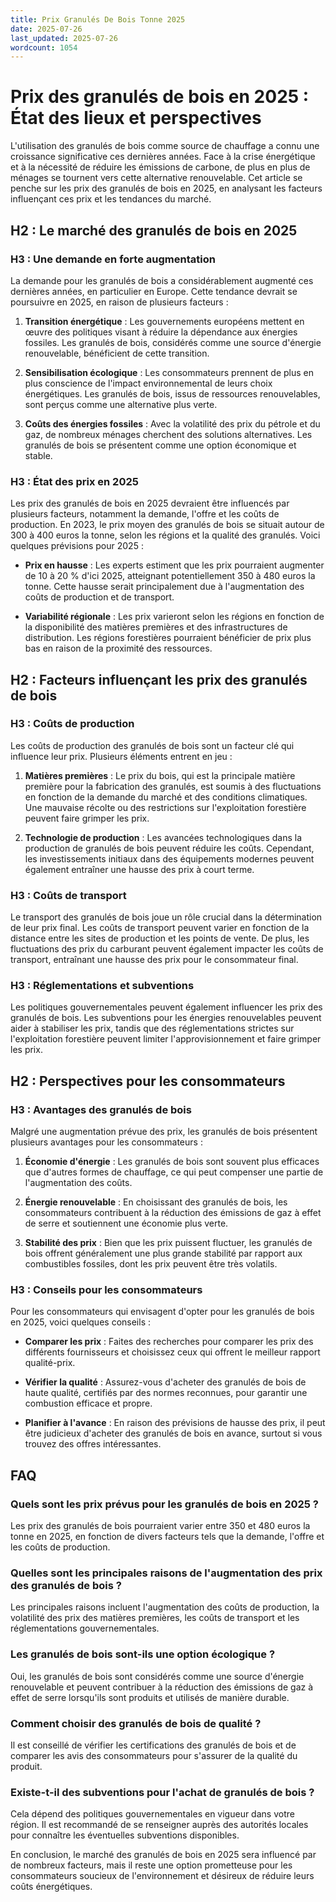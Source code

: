 ```yaml
---
title: Prix Granulés De Bois Tonne 2025
date: 2025-07-26
last_updated: 2025-07-26
wordcount: 1054
---
```


# Prix des granulés de bois en 2025 : État des lieux et perspectives

L'utilisation des granulés de bois comme source de chauffage a connu une croissance significative ces dernières années. Face à la crise énergétique et à la nécessité de réduire les émissions de carbone, de plus en plus de ménages se tournent vers cette alternative renouvelable. Cet article se penche sur les prix des granulés de bois en 2025, en analysant les facteurs influençant ces prix et les tendances du marché.

## H2 : Le marché des granulés de bois en 2025

### H3 : Une demande en forte augmentation

La demande pour les granulés de bois a considérablement augmenté ces dernières années, en particulier en Europe. Cette tendance devrait se poursuivre en 2025, en raison de plusieurs facteurs :

1. **Transition énergétique** : Les gouvernements européens mettent en œuvre des politiques visant à réduire la dépendance aux énergies fossiles. Les granulés de bois, considérés comme une source d'énergie renouvelable, bénéficient de cette transition.
   
2. **Sensibilisation écologique** : Les consommateurs prennent de plus en plus conscience de l'impact environnemental de leurs choix énergétiques. Les granulés de bois, issus de ressources renouvelables, sont perçus comme une alternative plus verte.

3. **Coûts des énergies fossiles** : Avec la volatilité des prix du pétrole et du gaz, de nombreux ménages cherchent des solutions alternatives. Les granulés de bois se présentent comme une option économique et stable.

### H3 : État des prix en 2025

Les prix des granulés de bois en 2025 devraient être influencés par plusieurs facteurs, notamment la demande, l'offre et les coûts de production. En 2023, le prix moyen des granulés de bois se situait autour de 300 à 400 euros la tonne, selon les régions et la qualité des granulés. Voici quelques prévisions pour 2025 :

- **Prix en hausse** : Les experts estiment que les prix pourraient augmenter de 10 à 20 % d'ici 2025, atteignant potentiellement 350 à 480 euros la tonne. Cette hausse serait principalement due à l'augmentation des coûts de production et de transport.

- **Variabilité régionale** : Les prix varieront selon les régions en fonction de la disponibilité des matières premières et des infrastructures de distribution. Les régions forestières pourraient bénéficier de prix plus bas en raison de la proximité des ressources.

## H2 : Facteurs influençant les prix des granulés de bois

### H3 : Coûts de production

Les coûts de production des granulés de bois sont un facteur clé qui influence leur prix. Plusieurs éléments entrent en jeu :

1. **Matières premières** : Le prix du bois, qui est la principale matière première pour la fabrication des granulés, est soumis à des fluctuations en fonction de la demande du marché et des conditions climatiques. Une mauvaise récolte ou des restrictions sur l'exploitation forestière peuvent faire grimper les prix.

2. **Technologie de production** : Les avancées technologiques dans la production de granulés de bois peuvent réduire les coûts. Cependant, les investissements initiaux dans des équipements modernes peuvent également entraîner une hausse des prix à court terme.

### H3 : Coûts de transport

Le transport des granulés de bois joue un rôle crucial dans la détermination de leur prix final. Les coûts de transport peuvent varier en fonction de la distance entre les sites de production et les points de vente. De plus, les fluctuations des prix du carburant peuvent également impacter les coûts de transport, entraînant une hausse des prix pour le consommateur final.

### H3 : Réglementations et subventions

Les politiques gouvernementales peuvent également influencer les prix des granulés de bois. Les subventions pour les énergies renouvelables peuvent aider à stabiliser les prix, tandis que des réglementations strictes sur l'exploitation forestière peuvent limiter l'approvisionnement et faire grimper les prix.

## H2 : Perspectives pour les consommateurs

### H3 : Avantages des granulés de bois

Malgré une augmentation prévue des prix, les granulés de bois présentent plusieurs avantages pour les consommateurs :

1. **Économie d'énergie** : Les granulés de bois sont souvent plus efficaces que d'autres formes de chauffage, ce qui peut compenser une partie de l'augmentation des coûts.

2. **Énergie renouvelable** : En choisissant des granulés de bois, les consommateurs contribuent à la réduction des émissions de gaz à effet de serre et soutiennent une économie plus verte.

3. **Stabilité des prix** : Bien que les prix puissent fluctuer, les granulés de bois offrent généralement une plus grande stabilité par rapport aux combustibles fossiles, dont les prix peuvent être très volatils.

### H3 : Conseils pour les consommateurs

Pour les consommateurs qui envisagent d'opter pour les granulés de bois en 2025, voici quelques conseils :

- **Comparer les prix** : Faites des recherches pour comparer les prix des différents fournisseurs et choisissez ceux qui offrent le meilleur rapport qualité-prix.

- **Vérifier la qualité** : Assurez-vous d'acheter des granulés de bois de haute qualité, certifiés par des normes reconnues, pour garantir une combustion efficace et propre.

- **Planifier à l'avance** : En raison des prévisions de hausse des prix, il peut être judicieux d'acheter des granulés de bois en avance, surtout si vous trouvez des offres intéressantes.

## FAQ

### Quels sont les prix prévus pour les granulés de bois en 2025 ?

Les prix des granulés de bois pourraient varier entre 350 et 480 euros la tonne en 2025, en fonction de divers facteurs tels que la demande, l'offre et les coûts de production.

### Quelles sont les principales raisons de l'augmentation des prix des granulés de bois ?

Les principales raisons incluent l'augmentation des coûts de production, la volatilité des prix des matières premières, les coûts de transport et les réglementations gouvernementales.

### Les granulés de bois sont-ils une option écologique ?

Oui, les granulés de bois sont considérés comme une source d'énergie renouvelable et peuvent contribuer à la réduction des émissions de gaz à effet de serre lorsqu'ils sont produits et utilisés de manière durable.

### Comment choisir des granulés de bois de qualité ?

Il est conseillé de vérifier les certifications des granulés de bois et de comparer les avis des consommateurs pour s'assurer de la qualité du produit.

### Existe-t-il des subventions pour l'achat de granulés de bois ?

Cela dépend des politiques gouvernementales en vigueur dans votre région. Il est recommandé de se renseigner auprès des autorités locales pour connaître les éventuelles subventions disponibles. 

En conclusion, le marché des granulés de bois en 2025 sera influencé par de nombreux facteurs, mais il reste une option prometteuse pour les consommateurs soucieux de l'environnement et désireux de réduire leurs coûts énergétiques.